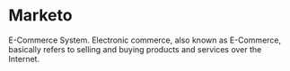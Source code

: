 # Marketo
E-Commerce System. Electronic commerce, also known as E-Commerce, basically refers to selling and buying products and services over the Internet.
